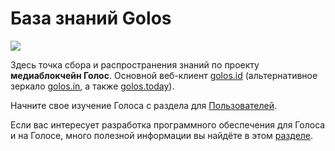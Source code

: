 # База знаний Golos

[![](https://raw.githubusercontent.com/golos-blockchain/wiki/master/golos_logo.png)](https://golos.id/)

Здесь точка сбора и распространения знаний по проекту **медиаблокчейн Голос**. Основной веб-клиент [golos.id](https://golos.id/) \(альтернативное зеркало [golos.in](https://golos.in/), а также [golos.today](https://golos.today/)\).

Начните свое изучение Голоса с раздела для [Пользователей](users/welcome.md).

Если вас интересует разработка программного обеспечения для Голоса и на Голосе, много полезной информации вы найдёте в этом [разделе](developers/basics/).

